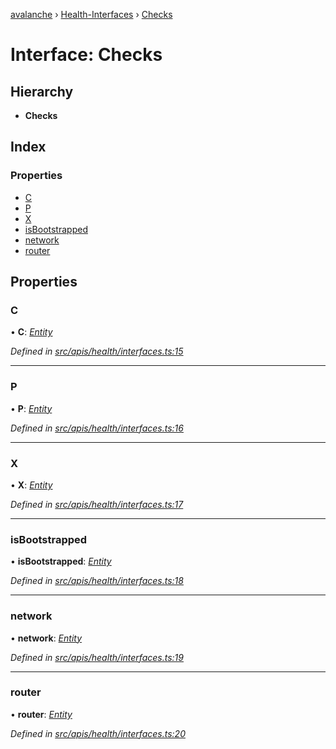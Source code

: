[avalanche](../README.md) › [Health-Interfaces](../modules/health_interfaces.md) › [Checks](health_interfaces.checks.md)

# Interface: Checks

## Hierarchy

* **Checks**

## Index

### Properties

* [C](health_interfaces.checks.md#c)
* [P](health_interfaces.checks.md#p)
* [X](health_interfaces.checks.md#x)
* [isBootstrapped](health_interfaces.checks.md#isbootstrapped)
* [network](health_interfaces.checks.md#network)
* [router](health_interfaces.checks.md#router)

## Properties

###  C

• **C**: *[Entity](health_interfaces.entity.md)*

*Defined in [src/apis/health/interfaces.ts:15](https://github.com/ava-labs/avalanchejs/blob/62a14d4/src/apis/health/interfaces.ts#L15)*

___

###  P

• **P**: *[Entity](health_interfaces.entity.md)*

*Defined in [src/apis/health/interfaces.ts:16](https://github.com/ava-labs/avalanchejs/blob/62a14d4/src/apis/health/interfaces.ts#L16)*

___

###  X

• **X**: *[Entity](health_interfaces.entity.md)*

*Defined in [src/apis/health/interfaces.ts:17](https://github.com/ava-labs/avalanchejs/blob/62a14d4/src/apis/health/interfaces.ts#L17)*

___

###  isBootstrapped

• **isBootstrapped**: *[Entity](health_interfaces.entity.md)*

*Defined in [src/apis/health/interfaces.ts:18](https://github.com/ava-labs/avalanchejs/blob/62a14d4/src/apis/health/interfaces.ts#L18)*

___

###  network

• **network**: *[Entity](health_interfaces.entity.md)*

*Defined in [src/apis/health/interfaces.ts:19](https://github.com/ava-labs/avalanchejs/blob/62a14d4/src/apis/health/interfaces.ts#L19)*

___

###  router

• **router**: *[Entity](health_interfaces.entity.md)*

*Defined in [src/apis/health/interfaces.ts:20](https://github.com/ava-labs/avalanchejs/blob/62a14d4/src/apis/health/interfaces.ts#L20)*
